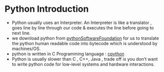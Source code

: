 # Python Introduction

- Python usually uses an Interpreter. An Interpreter is like a translator , goes line by line through our code & executes the line before going to next line.
- we download python from [pythonSoftwareFoundation](https://www.python.org/) for us to translate the python human readable code into bytecode which is understood by machines/OS.
- python is written in C Programming language : [cpython](https://github.com/python/cpython)
- Python is usually slower than C , C++, Java , trade off is you don't want to write python code for low-level systems and hardware interactions.
